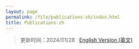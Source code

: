 ```yaml
---
layout: page
permalink: /file/publications-zh/index.html
title: Publications-zh
---
```


> 更新时间：2024/01/28 &nbsp;  [English Version (英文)](https://xxxxyliu.github.io//publications/)

